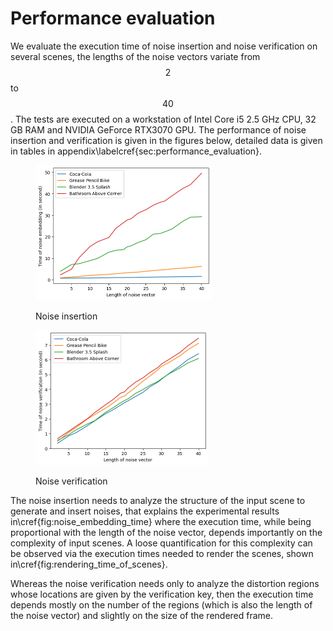 # Performance evaluation

We evaluate the execution time of noise insertion and noise verification on several scenes, the lengths of the noise vectors variate from $$2$$ to $$40$$. The tests are executed on a workstation of Intel Core i5 2.5 GHz CPU, 32 GB RAM and NVIDIA GeForce RTX3070 GPU. The performance of noise insertion and verification is given in the figures below, detailed data is given in tables in appendix\labelcref{sec:performance\_evaluation}.

<div>
<figure><img src="../../.gitbook/assets/performance_eval.png" alt="" width="282"><figcaption><p>Noise insertion</p></figcaption></figure>
<figure><img src="../../.gitbook/assets/performance_eval_verif.png" alt="" width="277"><figcaption><p>Noise verification</p></figcaption></figure>
</div>

The noise insertion needs to analyze the structure of the input scene to generate and insert noises, that explains the experimental results in\cref{fig:noise_embedding_time} where the execution time, while being proportional with the length of the noise vector, depends importantly on the complexity of input scenes. A loose quantification for this complexity can be observed via the execution times needed to render the scenes, shown in\cref{fig:rendering_time_of_scenes}.

Whereas the noise verification needs only to analyze the distortion regions whose locations are given by the verification key, then the execution time depends mostly on the number of the regions (which is also the length of the noise vector) and slightly on the size of the rendered frame.